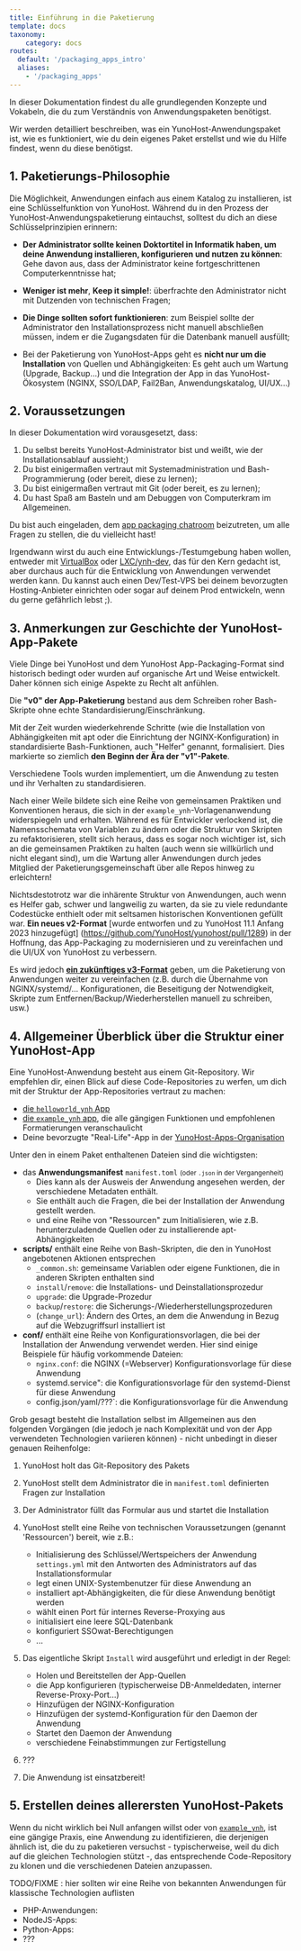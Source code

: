 ```yaml
---
title: Einführung in die Paketierung
template: docs
taxonomy:
    category: docs
routes:
  default: '/packaging_apps_intro'
  aliases:
    - '/packaging_apps'
---
```


In dieser Dokumentation findest du alle grundlegenden Konzepte und Vokabeln, die du zum Verständnis von Anwendungspaketen benötigst.

Wir werden detailliert beschreiben, was ein YunoHost-Anwendungspaket ist, wie es funktioniert, wie du dein eigenes Paket erstellst und wie du Hilfe findest, wenn du diese benötigst.

## 1. Paketierungs-Philosophie

Die Möglichkeit, Anwendungen einfach aus einem Katalog zu installieren, ist eine Schlüsselfunktion von YunoHost. Während du in den Prozess der YunoHost-Anwendungspaketierung eintauchst, solltest du dich an diese Schlüsselprinzipien erinnern:

- **Der Administrator sollte keinen Doktortitel in Informatik haben, um deine Anwendung installieren, konfigurieren und nutzen zu können**: Gehe davon aus, dass der Administrator keine fortgeschrittenen Computerkenntnisse hat;

- **Weniger ist mehr**, **Keep it simple!**: überfrachte den Administrator nicht mit Dutzenden von technischen Fragen;

- **Die Dinge sollten sofort funktionieren**: zum Beispiel sollte der Administrator den Installationsprozess nicht manuell abschließen müssen, indem er die Zugangsdaten für die Datenbank manuell ausfüllt;

- Bei der Paketierung von YunoHost-Apps geht es **nicht nur um die Installation** von Quellen und Abhängigkeiten: Es geht auch um Wartung (Upgrade, Backup...) und die Integration der App in das YunoHost-Ökosystem (NGINX, SSO/LDAP, Fail2Ban, Anwendungskatalog, UI/UX...)

## 2. Voraussetzungen

In dieser Dokumentation wird vorausgesetzt, dass:

1. Du selbst bereits YunoHost-Administrator bist und weißt, wie der Installationsablauf aussieht;)
2. Du bist einigermaßen vertraut mit Systemadministration und Bash-Programmierung (oder bereit, diese zu lernen);
3. Du bist einigermaßen vertraut mit Git (oder bereit, es zu lernen);
4. Du hast Spaß am Basteln und am Debuggen von Computerkram im Allgemeinen.

Du bist auch eingeladen, dem [app packaging chatroom](/community/chat_rooms) beizutreten, um alle Fragen zu stellen, die du vielleicht hast!

Irgendwann wirst du auch eine Entwicklungs-/Testumgebung haben wollen, entweder mit [VirtualBox](/packaging_apps_virtualbox) oder [LXC/ynh-dev](https://github.com/yunohost/ynh-dev), das für den Kern gedacht ist, aber durchaus auch für die Entwicklung von Anwendungen verwendet werden kann. Du kannst auch einen Dev/Test-VPS bei deinem bevorzugten Hosting-Anbieter einrichten oder sogar auf deinem Prod entwickeln, wenn du gerne gefährlich lebst ;).

## 3. Anmerkungen zur Geschichte der YunoHost-App-Pakete

Viele Dinge bei YunoHost und dem YunoHost App-Packaging-Format sind historisch bedingt oder wurden auf organische Art und Weise entwickelt. Daher können sich einige Aspekte zu Recht alt anfühlen.

Die **"v0" der App-Paketierung** bestand aus dem Schreiben roher Bash-Skripte ohne echte Standardisierung/Einschränkung.

Mit der Zeit wurden wiederkehrende Schritte (wie die Installation von Abhängigkeiten mit apt oder die Einrichtung der NGINX-Konfiguration) in standardisierte Bash-Funktionen, auch "Helfer" genannt, formalisiert. Dies markierte so ziemlich **den Beginn der Ära der "v1"-Pakete**.

Verschiedene Tools wurden implementiert, um die Anwendung zu testen und ihr Verhalten zu standardisieren.

Nach einer Weile bildete sich eine Reihe von gemeinsamen Praktiken und Konventionen heraus, die sich in der `example_ynh`-Vorlagenanwendung widerspiegeln und erhalten. Während es für Entwickler verlockend ist, die Namensschemata von Variablen zu ändern oder die Struktur von Skripten zu refaktorisieren, stellt sich heraus, dass es sogar noch wichtiger ist, sich an die gemeinsamen Praktiken zu halten (auch wenn sie willkürlich und nicht elegant sind), um die Wartung aller Anwendungen durch jedes Mitglied der Paketierungsgemeinschaft über alle Repos hinweg zu erleichtern!

Nichtsdestotrotz war die inhärente Struktur von Anwendungen, auch wenn es Helfer gab, schwer und langweilig zu warten, da sie zu viele redundante Codestücke enthielt oder mit seltsamen historischen Konventionen gefüllt war. **Ein neues v2-Format** [wurde entworfen und zu YunoHost 11.1 Anfang 2023 hinzugefügt] (<https://github.com/YunoHost/yunohost/pull/1289>) in der Hoffnung, das App-Packaging zu modernisieren und zu vereinfachen und die UI/UX von YunoHost zu verbessern.

Es wird jedoch [**ein zukünftiges v3-Format**](https://github.com/YunoHost/issues/issues/2136) geben, um die Paketierung von Anwendungen weiter zu vereinfachen (z.B. durch die Übernahme von NGINX/systemd/... Konfigurationen, die Beseitigung der Notwendigkeit, Skripte zum Entfernen/Backup/Wiederherstellen manuell zu schreiben, usw.)

## 4. Allgemeiner Überblick über die Struktur einer YunoHost-App

Eine YunoHost-Anwendung besteht aus einem Git-Repository. Wir empfehlen dir, einen Blick auf diese Code-Repositories zu werfen, um dich mit der Struktur der App-Repositories vertraut zu machen:

- [die `helloworld_ynh` App](https://github.com/YunoHost-Apps/helloworld_ynh)
- [die `example_ynh` app](https://github.com/YunoHost/example_ynh), die alle gängigen Funktionen und empfohlenen Formatierungen veranschaulicht
- Deine bevorzugte "Real-Life"-App in der [YunoHost-Apps-Organisation](https://github.com/orgs/YunoHost-Apps/repositories)

Unter den in einem Paket enthaltenen Dateien sind die wichtigsten:

- das **Anwendungsmanifest** `manifest.toml` <small>(oder `.json` in der Vergangenheit)</small>
  - Dies kann als der Ausweis der Anwendung angesehen werden, der verschiedene Metadaten enthält.
  - Sie enthält auch die Fragen, die bei der Installation der Anwendung gestellt werden.
  - und eine Reihe von "Ressourcen" zum Initialisieren, wie z.B. herunterzuladende Quellen oder zu installierende apt-Abhängigkeiten
- **scripts/** enthält eine Reihe von Bash-Skripten, die den in YunoHost angebotenen Aktionen entsprechen
  - `_common.sh`: gemeinsame Variablen oder eigene Funktionen, die in anderen Skripten enthalten sind
  - `install`/`remove`: die Installations- und Deinstallationsprozedur
  - `upgrade`: die Upgrade-Prozedur
  - `backup`/`restore`: die Sicherungs-/Wiederherstellungsprozeduren
  - (`change_url`): Ändern des Ortes, an dem die Anwendung in Bezug auf die Webzugriffsurl installiert ist
- **conf/** enthält eine Reihe von Konfigurationsvorlagen, die bei der Installation der Anwendung verwendet werden. Hier sind einige Beispiele für häufig vorkommende Dateien:
  - `nginx.conf`: die NGINX (=Webserver) Konfigurationsvorlage für diese Anwendung
  - systemd.service": die Konfigurationsvorlage für den systemd-Dienst für diese Anwendung
  - config.json/yaml/???`: die Konfigurationsvorlage für die Anwendung

Grob gesagt besteht die Installation selbst im Allgemeinen aus den folgenden Vorgängen (die jedoch je nach Komplexität und von der App verwendeten Technologien variieren können) - nicht unbedingt in dieser genauen Reihenfolge:

1. YunoHost holt das Git-Repository des Pakets
2. YunoHost stellt dem Administrator die in `manifest.toml` definierten Fragen zur Installation
3. Der Administrator füllt das Formular aus und startet die Installation
4. YunoHost stellt eine Reihe von technischen Voraussetzungen (genannt 'Ressourcen') bereit, wie z.B.:

    - Initialisierung des Schlüssel/Wertspeichers der Anwendung `settings.yml` mit den Antworten des Administrators auf das Installationsformular
    - legt einen UNIX-Systembenutzer für diese Anwendung an
    - installiert apt-Abhängigkeiten, die für diese Anwendung benötigt werden
    - wählt einen Port für internes Reverse-Proxying aus
    - initialisiert eine leere SQL-Datenbank
    - konfiguriert SSOwat-Berechtigungen
    - ...

5. Das eigentliche Skript `Install` wird ausgeführt und erledigt in der Regel:

    - Holen und Bereitstellen der App-Quellen
    - die App konfigurieren (typischerweise DB-Anmeldedaten, interner Reverse-Proxy-Port...)
    - Hinzufügen der NGINX-Konfiguration
    - Hinzufügen der systemd-Konfiguration für den Daemon der Anwendung
    - Startet den Daemon der Anwendung
    - verschiedene Feinabstimmungen zur Fertigstellung

6. ???
7. Die Anwendung ist einsatzbereit!

## 5. Erstellen deines allerersten YunoHost-Pakets

Wenn du nicht wirklich bei Null anfangen willst oder von [`example_ynh`](https://github.com/YunoHost/example_ynh), ist eine gängige Praxis, eine Anwendung zu identifizieren, die derjenigen ähnlich ist, die du zu paketieren versuchst - typischerweise, weil du dich auf die gleichen Technologien stützt -, das entsprechende Code-Repository zu klonen und die verschiedenen Dateien anzupassen.

TODO/FIXME : hier sollten wir eine Reihe von bekannten Anwendungen für klassische Technologien auflisten

- PHP-Anwendungen:
- NodeJS-Apps:
- Python-Apps:
- ???
